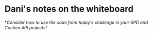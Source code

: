 # Dani's notes on the whiteboard

**Consider how to use the code from today's challenge in your SPD and Custom API projects!*
